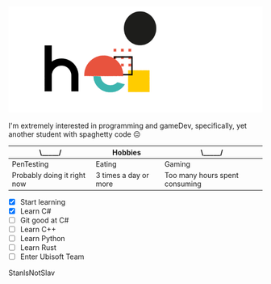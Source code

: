 ![Profile GIF](/hello.gif)

I'm extremely interested in programming and gameDev, specifically, yet another student with spaghetty code 😔

| \\_____\/ | Hobbies | \\_____\/ |
|----------------------------|-----------------------|--------------------------------|
| PenTesting | Eating | Gaming |
|Probably doing it right now | 3 times a day or more | Too many hours spent consuming |

- [x] Start learning
- [x] Learn C#
- [ ] Git good at C#
- [ ] Learn C++
- [ ] Learn Python
- [ ] Learn Rust
- [ ] Enter Ubisoft Team

StanlsNotSlav
